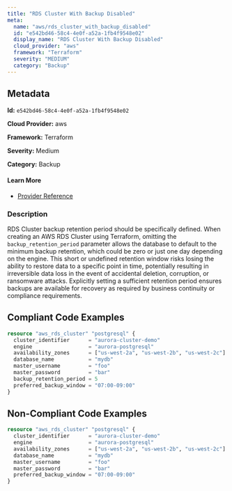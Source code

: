 ```yaml
---
title: "RDS Cluster With Backup Disabled"
meta:
  name: "aws/rds_cluster_with_backup_disabled"
  id: "e542bd46-58c4-4e0f-a52a-1fb4f9548e02"
  display_name: "RDS Cluster With Backup Disabled"
  cloud_provider: "aws"
  framework: "Terraform"
  severity: "MEDIUM"
  category: "Backup"
---
```

## Metadata

**Id:** `e542bd46-58c4-4e0f-a52a-1fb4f9548e02`

**Cloud Provider:** aws

**Framework:** Terraform

**Severity:** Medium

**Category:** Backup

#### Learn More

 - [Provider Reference](https://registry.terraform.io/providers/hashicorp/aws/latest/docs/resources/rds_cluster#backup_retention_period)

### Description

 RDS Cluster backup retention period should be specifically defined. When creating an AWS RDS Cluster using Terraform, omitting the `backup_retention_period` parameter allows the database to default to the minimum backup retention, which could be zero or just one day depending on the engine. This short or undefined retention window risks losing the ability to restore data to a specific point in time, potentially resulting in irreversible data loss in the event of accidental deletion, corruption, or ransomware attacks. Explicitly setting a sufficient retention period ensures backups are available for recovery as required by business continuity or compliance requirements.


## Compliant Code Examples
```terraform
resource "aws_rds_cluster" "postgresql" {
  cluster_identifier      = "aurora-cluster-demo"
  engine                  = "aurora-postgresql"
  availability_zones      = ["us-west-2a", "us-west-2b", "us-west-2c"]
  database_name           = "mydb"
  master_username         = "foo"
  master_password         = "bar"
  backup_retention_period = 5
  preferred_backup_window = "07:00-09:00"
}

```
## Non-Compliant Code Examples
```terraform
resource "aws_rds_cluster" "postgresql" {
  cluster_identifier      = "aurora-cluster-demo"
  engine                  = "aurora-postgresql"
  availability_zones      = ["us-west-2a", "us-west-2b", "us-west-2c"]
  database_name           = "mydb"
  master_username         = "foo"
  master_password         = "bar"
  preferred_backup_window = "07:00-09:00"
}


```